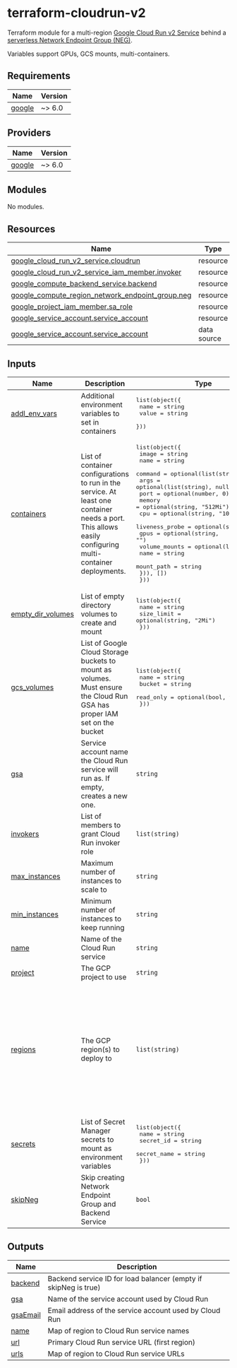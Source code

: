 # terraform-cloudrun-v2

Terraform module for a multi-region [Google Cloud Run v2 Service](https://registry.terraform.io/providers/hashicorp/google/latest/docs/resources/cloud_run_v2_service) behind a [serverless Network Endpoint Group (NEG)](https://cloud.google.com/load-balancing/docs/negs/serverless-neg-concepts).

Variables support GPUs, GCS mounts, multi-containers.

<!-- BEGIN_TF_DOCS -->
## Requirements

| Name | Version |
|------|---------|
| <a name="requirement_google"></a> [google](#requirement\_google) | ~> 6.0 |

## Providers

| Name | Version |
|------|---------|
| <a name="provider_google"></a> [google](#provider\_google) | ~> 6.0 |

## Modules

No modules.

## Resources

| Name | Type |
|------|------|
| [google_cloud_run_v2_service.cloudrun](https://registry.terraform.io/providers/hashicorp/google/latest/docs/resources/cloud_run_v2_service) | resource |
| [google_cloud_run_v2_service_iam_member.invoker](https://registry.terraform.io/providers/hashicorp/google/latest/docs/resources/cloud_run_v2_service_iam_member) | resource |
| [google_compute_backend_service.backend](https://registry.terraform.io/providers/hashicorp/google/latest/docs/resources/compute_backend_service) | resource |
| [google_compute_region_network_endpoint_group.neg](https://registry.terraform.io/providers/hashicorp/google/latest/docs/resources/compute_region_network_endpoint_group) | resource |
| [google_project_iam_member.sa_role](https://registry.terraform.io/providers/hashicorp/google/latest/docs/resources/project_iam_member) | resource |
| [google_service_account.service_account](https://registry.terraform.io/providers/hashicorp/google/latest/docs/resources/service_account) | resource |
| [google_service_account.service_account](https://registry.terraform.io/providers/hashicorp/google/latest/docs/data-sources/service_account) | data source |

## Inputs

| Name | Description | Type | Default | Required |
|------|-------------|------|---------|:--------:|
| <a name="input_addl_env_vars"></a> [addl\_env\_vars](#input\_addl\_env\_vars) | Additional environment variables to set in containers | <pre>list(object({<br/>    name  = string<br/>    value = string<br/>  }))</pre> | `[]` | no |
| <a name="input_containers"></a> [containers](#input\_containers) | List of container configurations to run in the service. At least one container needs a port. This allows easily configuring multi-container deployments. | <pre>list(object({<br/>    image          = string<br/>    name           = string<br/>    command        = optional(list(string), null)<br/>    args           = optional(list(string), null)<br/>    port           = optional(number, 0)<br/>    memory         = optional(string, "512Mi")<br/>    cpu            = optional(string, "1000m")<br/>    liveness_probe = optional(string, "")<br/>    gpus           = optional(string, "")<br/>    volume_mounts = optional(list(object({<br/>      name       = string<br/>      mount_path = string<br/>    })), [])<br/>  }))</pre> | n/a | yes |
| <a name="input_empty_dir_volumes"></a> [empty\_dir\_volumes](#input\_empty\_dir\_volumes) | List of empty directory volumes to create and mount | <pre>list(object({<br/>    name       = string<br/>    size_limit = optional(string, "2Mi")<br/>  }))</pre> | `[]` | no |
| <a name="input_gcs_volumes"></a> [gcs\_volumes](#input\_gcs\_volumes) | List of Google Cloud Storage buckets to mount as volumes. Must ensure the Cloud Run GSA has proper IAM set on the bucket | <pre>list(object({<br/>    name      = string<br/>    bucket    = string<br/>    read_only = optional(bool, true)<br/>  }))</pre> | `[]` | no |
| <a name="input_gsa"></a> [gsa](#input\_gsa) | Service account name the Cloud Run service will run as. If empty, creates a new one. | `string` | `""` | no |
| <a name="input_invokers"></a> [invokers](#input\_invokers) | List of members to grant Cloud Run invoker role | `list(string)` | <pre>[<br/>  "allUsers"<br/>]</pre> | no |
| <a name="input_max_instances"></a> [max\_instances](#input\_max\_instances) | Maximum number of instances to scale to | `string` | `"100"` | no |
| <a name="input_min_instances"></a> [min\_instances](#input\_min\_instances) | Minimum number of instances to keep running | `string` | `"0"` | no |
| <a name="input_name"></a> [name](#input\_name) | Name of the Cloud Run service | `string` | n/a | yes |
| <a name="input_project"></a> [project](#input\_project) | The GCP project to use | `string` | n/a | yes |
| <a name="input_regions"></a> [regions](#input\_regions) | The GCP region(s) to deploy to | `list(string)` | <pre>[<br/>  "us-east4",<br/>  "us-east5",<br/>  "us-central1",<br/>  "us-west3",<br/>  "us-west1",<br/>  "us-west4",<br/>  "us-south1",<br/>  "northamerica-northeast1",<br/>  "northamerica-northeast2",<br/>  "northamerica-south1",<br/>  "australia-southeast1",<br/>  "australia-southeast2"<br/>]</pre> | no |
| <a name="input_secrets"></a> [secrets](#input\_secrets) | List of Secret Manager secrets to mount as environment variables | <pre>list(object({<br/>    name        = string<br/>    secret_id   = string<br/>    secret_name = string<br/>  }))</pre> | `[]` | no |
| <a name="input_skipNeg"></a> [skipNeg](#input\_skipNeg) | Skip creating Network Endpoint Group and Backend Service | `bool` | `false` | no |

## Outputs

| Name | Description |
|------|-------------|
| <a name="output_backend"></a> [backend](#output\_backend) | Backend service ID for load balancer (empty if skipNeg is true) |
| <a name="output_gsa"></a> [gsa](#output\_gsa) | Name of the service account used by Cloud Run |
| <a name="output_gsaEmail"></a> [gsaEmail](#output\_gsaEmail) | Email address of the service account used by Cloud Run |
| <a name="output_name"></a> [name](#output\_name) | Map of region to Cloud Run service names |
| <a name="output_url"></a> [url](#output\_url) | Primary Cloud Run service URL (first region) |
| <a name="output_urls"></a> [urls](#output\_urls) | Map of region to Cloud Run service URLs |
<!-- END_TF_DOCS -->